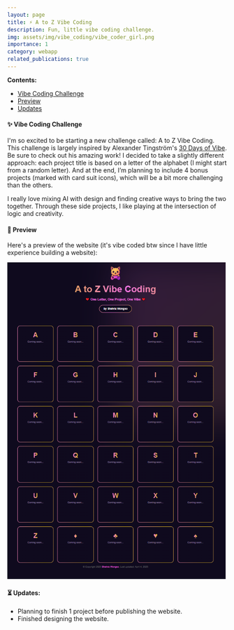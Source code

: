 ```yaml
---
layout: page
title: ⚡ A to Z Vibe Coding
description: Fun, little vibe coding challenge.
img: assets/img/vibe_coding/vibe_coder_girl.png
importance: 1
category: webapp
related_publications: true
---
```


**Contents:**
- [Vibe Coding Challenge](#-vibe-coding-challenge)
- [Preview](#-preview)
- [Updates](#-updates)


#### ✨ Vibe Coding Challenge

I'm so excited to be starting a new challenge called: A to Z Vibe Coding. This challenge is largely inspired by Alexander Tingström's [30 Days of Vibe](https://30daysofvibe.com/). Be sure to check out his amazing work! I decided to take a slightly different approach: each project title is based on a letter of the alphabet (I might start from a random letter). And at the end, I’m planning to include 4 bonus projects (marked with card suit icons), which will be a bit more challenging than the others.

I really love mixing AI with design and finding creative ways to bring the two together. Through these side projects, I like playing at the intersection of logic and creativity.


#### 👀 Preview
Here's a preview of the website (it's vibe coded btw since I have little experience building a website):

<img src="https://raw.githubusercontent.com/shelvia-w/shelvia-w.github.io/refs/heads/master/assets/img/vibe_coding/web.png" width='500px'>

#### ⏳ Updates:
- Planning to finish 1 project before publishing the website.
- Finished designing the website.